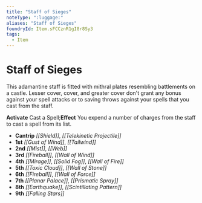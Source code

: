 ```yaml
---
title: "Staff of Sieges"
noteType: ":luggage:"
aliases: "Staff of Sieges"
foundryId: Item.sFCCznR1gI8r8Sy3
tags:
  - Item
---
```


# Staff of Sieges

This adamantine staff is fitted with mithral plates resembling battlements on a castle. Lesser cover, cover, and greater cover don't grant any bonus against your spell attacks or to saving throws against your spells that you cast from the staff.

**Activate** Cast a Spell;**Effect** You expend a number of charges from the staff to cast a spell from its list.

*   **Cantrip** _[[Shield]]_, _[[Telekinetic Projectile]]_
*   **1st** _[[Gust of Wind]]_, _[[Tailwind]]_
*   **2nd** _[[Mist]]_, _[[Web]]_
*   **3rd** _[[Fireball]]_, _[[Wall of Wind]]_
*   **4th** _[[Mirage]]_, _[[Solid Fog]]_, _[[Wall of Fire]]_
*   **5th** _[[Toxic Cloud]]_, _[[Wall of Stone]]_
*   **6th** _[[Fireball]]_, _[[Wall of Force]]_
*   **7th** _[[Planar Palace]]_, _[[Prismatic Spray]]_
*   **8th** _[[Earthquake]]_, _[[Scintillating Pattern]]_
*   **9th** _[[Falling Stars]]_
